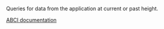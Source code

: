Queries for data from the application at current or past height.

[ABCI documentation](https://docs.cometbft.com/v1.0/spec/abci/abci++_methods#query)
